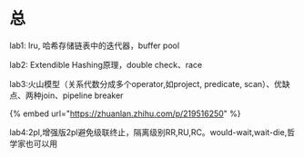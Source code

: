 # 总

lab1: lru, 哈希存储链表中的迭代器，buffer pool

lab2: Extendible Hashing原理，double check、race

lab3:火山模型（关系代数分成多个operator,如project, predicate, scan）、优缺点、两种join、pipeline breaker

{% embed url="https://zhuanlan.zhihu.com/p/219516250" %}

lab4:2pl,增强版2pl避免级联终止，隔离级别RR,RU,RC。would-wait,wait-die,哲学家也可以用
